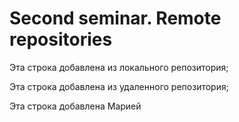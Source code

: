 # Second seminar. Remote repositories

Эта строка добавлена из локального репозитория;

Эта строка добавлена из удаленного репозитория;

Эта строка добавлена Марией